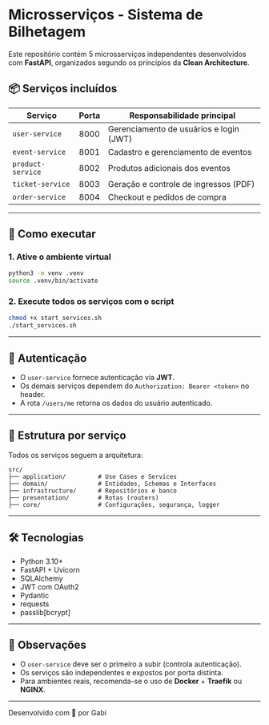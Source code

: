 
# Microsserviços - Sistema de Bilhetagem

Este repositório contém 5 microsserviços independentes desenvolvidos com **FastAPI**, organizados segundo os princípios da **Clean Architecture**.

## 📦 Serviços incluídos

| Serviço          | Porta | Responsabilidade principal              |
|------------------|-------|------------------------------------------|
| `user-service`   | 8000  | Gerenciamento de usuários e login (JWT)  |
| `event-service`  | 8001  | Cadastro e gerenciamento de eventos      |
| `product-service`| 8002  | Produtos adicionais dos eventos          |
| `ticket-service` | 8003  | Geração e controle de ingressos (PDF)    |
| `order-service`  | 8004  | Checkout e pedidos de compra             |

---

## 🚀 Como executar

### 1. Ative o ambiente virtual

```bash
python3 -m venv .venv
source .venv/bin/activate
```

### 2. Execute todos os serviços com o script

```bash
chmod +x start_services.sh
./start_services.sh
```

---

## 🔐 Autenticação

- O `user-service` fornece autenticação via **JWT**.
- Os demais serviços dependem do `Authorization: Bearer <token>` no header.
- A rota `/users/me` retorna os dados do usuário autenticado.

---

## 🧱 Estrutura por serviço

Todos os serviços seguem a arquitetura:

```
src/
├── application/         # Use Cases e Services
├── domain/              # Entidades, Schemas e Interfaces
├── infrastructure/      # Repositórios e banco
├── presentation/        # Rotas (routers)
├── core/                # Configurações, segurança, logger
```

---

## 🛠️ Tecnologias

- Python 3.10+
- FastAPI + Uvicorn
- SQLAlchemy
- JWT com OAuth2
- Pydantic
- requests
- passlib[bcrypt]

---

## 📌 Observações

- O `user-service` deve ser o primeiro a subir (controla autenticação).
- Os serviços são independentes e expostos por porta distinta.
- Para ambientes reais, recomenda-se o uso de **Docker** + **Traefik** ou **NGINX**.

---

Desenvolvido com 💙 por Gabi
